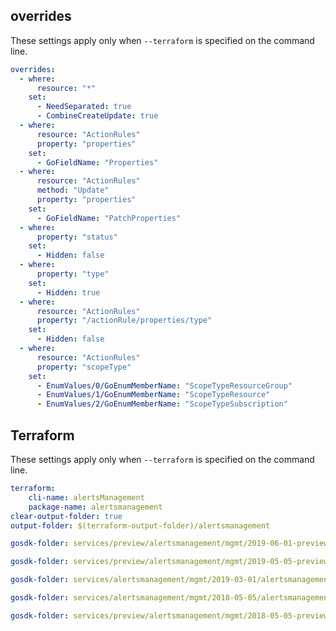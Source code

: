## overrides

These settings apply only when `--terraform` is specified on the command line.
``` yaml $(terraform)
overrides:
  - where:
      resource: "*"
    set:
      - NeedSeparated: true
      - CombineCreateUpdate: true
  - where:
      resource: "ActionRules"
      property: "properties"
    set:
      - GoFieldName: "Properties"
  - where:
      resource: "ActionRules"
      method: "Update"
      property: "properties"
    set:
      - GoFieldName: "PatchProperties"
  - where:
      property: "status"
    set:
      - Hidden: false
  - where:
      property: "type"
    set:
      - Hidden: true
  - where:
      resource: "ActionRules"
      property: "/actionRule/properties/type"
    set:
      - Hidden: false
  - where:
      resource: "ActionRules"
      property: "scopeType"
    set:
      - EnumValues/0/GoEnumMemberName: "ScopeTypeResourceGroup"
      - EnumValues/1/GoEnumMemberName: "ScopeTypeResource"
      - EnumValues/2/GoEnumMemberName: "ScopeTypeSubscription"
```
## Terraform

These settings apply only when `--terraform` is specified on the command line.

``` yaml $(terraform)
terraform:
    cli-name: alertsManagement
    package-name: alertsmanagement
clear-output-folder: true
output-folder: $(terraform-output-folder)/alertsmanagement
```
``` yaml $(tag) == 'package-2019-06-preview' && $(terraform)
gosdk-folder: services/preview/alertsmanagement/mgmt/2019-06-01-preview/alertsmanagement
```

``` yaml $(tag) == 'package-preview-2019-05' && $(terraform)
gosdk-folder: services/preview/alertsmanagement/mgmt/2019-05-05-preview/alertsmanagement
```

``` yaml $(tag) == 'package-2019-03' && $(terraform)
gosdk-folder: services/alertsmanagement/mgmt/2019-03-01/alertsmanagement
```

``` yaml $(tag) == 'package-2018-05' && $(terraform)
gosdk-folder: services/alertsmanagement/mgmt/2018-05-05/alertsmanagement
```

``` yaml $(tag) == 'package-2018-05-preview' && $(terraform)
gosdk-folder: services/preview/alertsmanagement/mgmt/2018-05-05-preview/alertsmanagement
```



